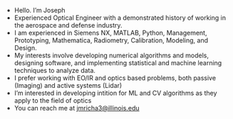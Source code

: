 - Hello. I’m Joseph
- Experienced Optical Engineer with a demonstrated history of working in the aerospace and defense industry. 
- I am experienced in Siemens NX, MATLAB, Python, Management, Prototyping, Mathematica, Radiometry, Calibration, Modeling, and Design. 
- My interests involve developing numerical algorithms and models, designing software, and implementing statistical and machine learning techniques to analyze data.
- I prefer working with EO/IR and optics based problems, both passive (Imaging) and active systems (Lidar)
- I’m interested in developing intition for ML and CV algorithms as they apply to the field of optics
- You can reach me at jmricha3@illinois.edu 

<!---
jmricha3/jmricha3 is a ✨ special ✨ repository because its `README.md` (this file) appears on your GitHub profile.
You can click the Preview link to take a look at your changes.
--->
